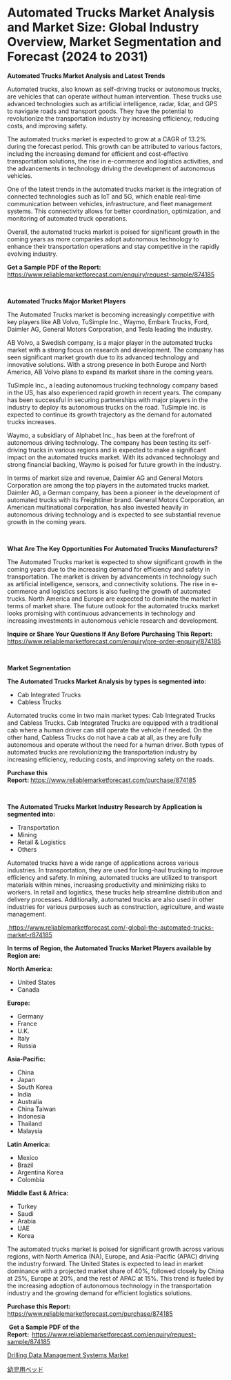 <p><h1>Automated Trucks Market Analysis and Market Size: Global Industry Overview, Market Segmentation and Forecast (2024 to 2031)</h1></p><p><strong>Automated Trucks Market Analysis and Latest Trends</strong></p>
<p><p>Automated trucks, also known as self-driving trucks or autonomous trucks, are vehicles that can operate without human intervention. These trucks use advanced technologies such as artificial intelligence, radar, lidar, and GPS to navigate roads and transport goods. They have the potential to revolutionize the transportation industry by increasing efficiency, reducing costs, and improving safety.</p><p>The automated trucks market is expected to grow at a CAGR of 13.2% during the forecast period. This growth can be attributed to various factors, including the increasing demand for efficient and cost-effective transportation solutions, the rise in e-commerce and logistics activities, and the advancements in technology driving the development of autonomous vehicles.</p><p>One of the latest trends in the automated trucks market is the integration of connected technologies such as IoT and 5G, which enable real-time communication between vehicles, infrastructure, and fleet management systems. This connectivity allows for better coordination, optimization, and monitoring of automated truck operations.</p><p>Overall, the automated trucks market is poised for significant growth in the coming years as more companies adopt autonomous technology to enhance their transportation operations and stay competitive in the rapidly evolving industry.</p></p>
<p><strong>Get a Sample PDF of the Report:&nbsp;</strong> <a href="https://www.reliablemarketforecast.com/enquiry/request-sample/874185">https://www.reliablemarketforecast.com/enquiry/request-sample/874185</a></p>
<p>&nbsp;</p>
<p><strong>Automated Trucks Major Market Players</strong></p>
<p><p>The Automated Trucks market is becoming increasingly competitive with key players like AB Volvo, TuSimple Inc., Waymo, Embark Trucks, Ford, Daimler AG, General Motors Corporation, and Tesla leading the industry. </p><p>AB Volvo, a Swedish company, is a major player in the automated trucks market with a strong focus on research and development. The company has seen significant market growth due to its advanced technology and innovative solutions. With a strong presence in both Europe and North America, AB Volvo plans to expand its market share in the coming years.</p><p>TuSimple Inc., a leading autonomous trucking technology company based in the US, has also experienced rapid growth in recent years. The company has been successful in securing partnerships with major players in the industry to deploy its autonomous trucks on the road. TuSimple Inc. is expected to continue its growth trajectory as the demand for automated trucks increases.</p><p>Waymo, a subsidiary of Alphabet Inc., has been at the forefront of autonomous driving technology. The company has been testing its self-driving trucks in various regions and is expected to make a significant impact on the automated trucks market. With its advanced technology and strong financial backing, Waymo is poised for future growth in the industry.</p><p>In terms of market size and revenue, Daimler AG and General Motors Corporation are among the top players in the automated trucks market. Daimler AG, a German company, has been a pioneer in the development of automated trucks with its Freightliner brand. General Motors Corporation, an American multinational corporation, has also invested heavily in autonomous driving technology and is expected to see substantial revenue growth in the coming years.</p></p>
<p>&nbsp;</p>
<p><strong>What Are The Key Opportunities For Automated Trucks Manufacturers?</strong></p>
<p><p>The Automated Trucks market is expected to show significant growth in the coming years due to the increasing demand for efficiency and safety in transportation. The market is driven by advancements in technology such as artificial intelligence, sensors, and connectivity solutions. The rise in e-commerce and logistics sectors is also fueling the growth of automated trucks. North America and Europe are expected to dominate the market in terms of market share. The future outlook for the automated trucks market looks promising with continuous advancements in technology and increasing investments in autonomous vehicle research and development.</p></p>
<p><strong>Inquire or Share Your Questions If Any Before Purchasing This Report:</strong> <a href="https://www.reliablemarketforecast.com/enquiry/pre-order-enquiry/874185">https://www.reliablemarketforecast.com/enquiry/pre-order-enquiry/874185</a></p>
<p>&nbsp;</p>
<p><strong>Market Segmentation</strong></p>
<p><strong>The Automated Trucks Market Analysis by types is segmented into:</strong></p>
<p><ul><li>Cab Integrated Trucks</li><li>Cabless Trucks</li></ul></p>
<p><p>Automated trucks come in two main market types: Cab Integrated Trucks and Cabless Trucks. Cab Integrated Trucks are equipped with a traditional cab where a human driver can still operate the vehicle if needed. On the other hand, Cabless Trucks do not have a cab at all, as they are fully autonomous and operate without the need for a human driver. Both types of automated trucks are revolutionizing the transportation industry by increasing efficiency, reducing costs, and improving safety on the roads.</p></p>
<p><strong>Purchase this Report:&nbsp;</strong><a href="https://www.reliablemarketforecast.com/purchase/874185">https://www.reliablemarketforecast.com/purchase/874185</a></p>
<p>&nbsp;</p>
<p><strong>The Automated Trucks Market Industry Research by Application is segmented into:</strong></p>
<p><ul><li>Transportation</li><li>Mining</li><li>Retail & Logistics</li><li>Others</li></ul></p>
<p><p>Automated trucks have a wide range of applications across various industries. In transportation, they are used for long-haul trucking to improve efficiency and safety. In mining, automated trucks are utilized to transport materials within mines, increasing productivity and minimizing risks to workers. In retail and logistics, these trucks help streamline distribution and delivery processes. Additionally, automated trucks are also used in other industries for various purposes such as construction, agriculture, and waste management.</p></p>
<p><a href="https://www.reliablemarketforecast.com/-global-the-automated-trucks-market-r874185">&nbsp;https://www.reliablemarketforecast.com/-global-the-automated-trucks-market-r874185</a></p>
<p><strong>In terms of Region, the Automated Trucks Market Players available by Region are:</strong></p>
<p>
    <p> <strong> North America: </strong>
        <ul>
            <li>United States</li>
            <li>Canada</li>
        </ul>
        </p> 
    <p> <strong> Europe: </strong>
        <ul>
            <li>Germany</li>
            <li>France</li>
            <li>U.K.</li>
            <li>Italy</li>
            <li>Russia</li>
        </ul>
        </p> 
    <p> <strong> Asia-Pacific: </strong>
        <ul>
            <li>China</li>
            <li>Japan</li>
            <li>South Korea</li>
            <li>India</li>
            <li>Australia</li>
            <li>China Taiwan</li>
            <li>Indonesia</li>
            <li>Thailand</li>
            <li>Malaysia</li>
        </ul>
        </p> 
    <p> <strong> Latin America: </strong>
        <ul>
            <li>Mexico</li>
            <li>Brazil</li>
            <li>Argentina Korea</li>
            <li>Colombia</li>
        </ul>
        </p> 
    <p> <strong> Middle East & Africa: </strong>
        <ul>
            <li>Turkey</li>
            <li>Saudi</li>
            <li>Arabia</li>
            <li>UAE</li>
            <li>Korea</li>
        </ul>
    </p>
    </p>
<p><p>The automated trucks market is poised for significant growth across various regions, with North America (NA), Europe, and Asia-Pacific (APAC) driving the industry forward. The United States is expected to lead in market dominance with a projected market share of 40%, followed closely by China at 25%, Europe at 20%, and the rest of APAC at 15%. This trend is fueled by the increasing adoption of autonomous technology in the transportation industry and the growing demand for efficient logistics solutions.</p></p>
<p><strong>Purchase this Report: </strong><a href="https://www.reliablemarketforecast.com/purchase/874185">https://www.reliablemarketforecast.com/purchase/874185</a></p>
<p>&nbsp;<strong>Get a Sample PDF of the Report:&nbsp;&nbsp;</strong><a href="https://www.reliablemarketforecast.com/enquiry/request-sample/874185">https://www.reliablemarketforecast.com/enquiry/request-sample/874185</a></p>
<p><strong></strong></p>
<p><p><a href="https://github.com/Raeloodard576457/Market-Research-Report-List-1/blob/main/drilling-data-management-systems-market.md">Drilling Data Management Systems Market</a></p><p><a href="https://github.com/pepo3k/Market-Research-Report-List-2/blob/main/8332997687.md">幼児用ベッド</a></p></p>